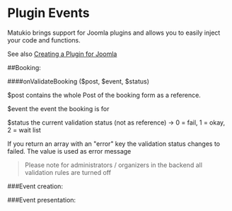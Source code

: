 # Plugin Events

Matukio brings support for Joomla plugins and allows  you to easily inject your code and functions.

See also [Creating a Plugin for Joomla](https://docs.joomla.org/J3.x:Creating_a_Plugin_for_Joomla)

##Booking:

####onValidateBooking ($post, $event, $status)

$post contains the whole Post of the booking form as a reference.

$event the event the booking is for

$status the current validation status (not as reference) -> 0 = fail, 1 = okay, 2 = wait list

If you return an array with an "error" key the validation status changes to failed. The value is used as error message

>Please note for administrators / organizers in the backend all validation rules are turned off

###Event creation: 

###Event presentation:

